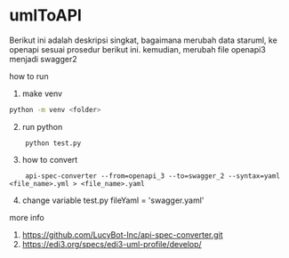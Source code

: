 # umlToAPI
Berikut ini adalah deskripsi singkat, bagaimana merubah data staruml, ke openapi sesuai prosedur berikut ini.
kemudian, merubah file openapi3 menjadi swagger2

how to run
1. make venv
```bash
python -m venv <folder>
```
2. run python
```
    python test.py
```
3. how to convert
```
    api-spec-converter --from=openapi_3 --to=swagger_2 --syntax=yaml <file_name>.yml > <file_name>.yaml
```
4. change variable test.py
    fileYaml = 'swagger.yaml'

more info
1. https://github.com/LucyBot-Inc/api-spec-converter.git
2. https://edi3.org/specs/edi3-uml-profile/develop/
